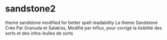 # sandstone2
theme sandstone modified for better spell readability
Le theme Sandstone Crée Par Granuda et Salakiss, Modifié par Influx, pour corrigé la lisibilité des sorts et des infos-bulles de sorts
